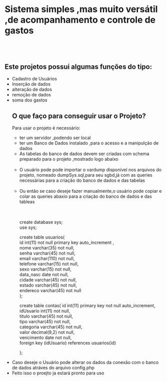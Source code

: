 <h1>Sistema simples ,mas muito versátil ,de acompanhamento e controle de gastos<h1></h1>
<br>
<h2>Este projetos possui algumas funções do tipo:</h2>
<ul>
<li>Cadastro de Usuários</li>
<li>Inserção de dados</li>
<li>alteração de dados</li>
<li>remoção de dados</li>
<li>soma dos gastos</li>


<h2>O que faço para conseguir usar o Projeto?</h2>
<p>Para usar o projeto é necessário:</p>
<ul>
<li>ter um servidor ,podendo ser local</li>
<li>ter um Banco de Dados instalado ,para o acesso e a manipulção de dados</li>
<li>As tabelas do banco de dados devem ser criadas com schema preparado para o projeto ,mostrado logo abaixo</li>
 <br>
 <li>
 O usuário pode pode importar o vardump disponível nos arquivos do projeto, nomeado dumpSys.sql,para seu sgbd,já com as queries necessárias para a criação do banco de dados e das tabelas</li>
 <br>
<li>Ou então se caso deseje fazer manualmente,o usuário pode copiar e colar as queries abaxio para a criação do banco de dados e das tableas</li>
 <br>
<p>

 <br>
 create database sys;
 <br>
use sys;
<br>

create table usuarios(
<br>
id int(11) not null primary key auto_increment ,<br>
nome varchar(35) not null,
<br>
senha varchar(45) not null,
<br>
email varchar(110) not null,
<br>
telefone  varchar(15) not null,
<br>
sexo varchar(15) not null,
<br>
data_nasc date not null,
<br>
cidade varchar(45) not null,
<br>
estado varchar(45) not null,
<br>
endereco varchar(45) not null<br>
);

create table contas(
id int(11) primary key not null auto_increment,
<br>
idUsuario int(11) not null,
<br>
titulo varchar(45) not null,
<br>
tipo varchar(45) not null,
<br>
categoria varchar(45) not null,
<br>
valor decimal(9,2) not null,
<br>
vencimento date not null,
<br>
 foreign key (idUsuario) references usuarios(id)
<br>

);</p>


</ul>
<li>Caso deseje o Usuário pode alterar os dados da conexão com o banco de dados atráves do arquivo config.php</li>
<li>Feito isso o proejto ja estará pronto para uso</li>
</ul>
